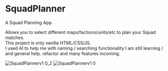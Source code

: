 # SquadPlanner
A Squad Planning App. 

Allows you to select different maps/factions/units/etc to plan your Squad matches. <br>
This project is only vanilla HTML/CSS/JS. </br>
I used AI to help me with naming / searching functionality I am still learning / and general help. 
refactor and many features incoming. 


![SquadPlannerv1 0_2](https://github.com/user-attachments/assets/0a37203d-1026-41d3-a6de-8945711015e2)
![SquadPlannerv1 0](https://github.com/user-attachments/assets/872134ba-51a5-4fce-b259-95fc0df51128)

